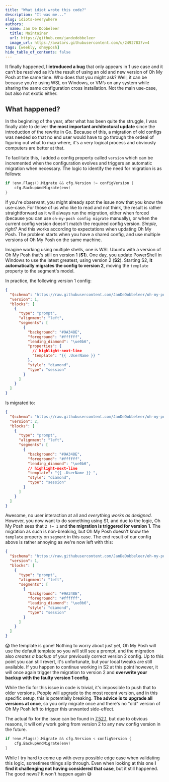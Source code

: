 ```yaml
---
title: "What idiot wrote this code?"
description: "It was me..."
slug: idiots-everywhere
authors:
- name: Jan De Dobbeleer
  title: Maintainer
  url: https://github.com/jandedobbeleer
  image_url: https://avatars.githubusercontent.com/u/2492783?v=4
tags: [weekly, ohmyposh]
hide_table_of_contents: false
---
```


It finally happened, **I introduced a bug** that only appears in 1 use case and it can’t be resolved as it’s the result of
using an old and new version of Oh My Posh at the same time. Who does that you might ask? Well, it can be because you’re
using WSL on Windows, or VM’s on any system while sharing the same configuration cross installation.
Not the main use-case, but also not exotic either.

## What happened?

In the beginning of the year, after what has been quite the struggle, I was finally able to deliver **the most important
architectural update** since the introduction of the rewrite in Go. Because of this, a migration of old configs was needed
so that no end user would have to go through the ordeal of figuring out what to map where, it's a very logical process
and obviously computers are better at that.

To facilitate this, I added a config property called `version` which can be incremented when the configuration evolves
and triggers an automatic migration when necessary. The logic to identify the need for migration is as follows:

```go
if !env.Flags().Migrate && cfg.Version != configVersion {
    cfg.BackupAndMigrate(env)
}
```

If you're observant, you might already spot the issue now that you know the use-case. For those of us who like to read
and not think, the result is rather straightforward as it will always run the migration, either when forced (because you
can use `oh-my-posh config migrate` manually), or when the current config version doesn't match the required config
version. _Simple, right?_ And this works according to expectations when updating Oh My Posh. The problem starts when you
have a shared config, and use multiple versions of Oh My Posh on the same machine.

Imagine working using multiple shells, one is WSL Ubuntu with a version of Oh My Posh that's still on version 1
(**S1**). One day, you update PowerShell in Windows to use the latest greatest, using version 2 (**S2**). Starting S2,
**it automatically migrates the config to version 2**, moving the `template` property to the segment's model.

In practice, the following version 1 config:

```json
{
  "$schema": "https://raw.githubusercontent.com/JanDeDobbeleer/oh-my-posh/main/themes/schema.json",
  "version": 1,
  "blocks": [
    {
      "type": "prompt",
      "alignment": "left",
      "segments": [
        {
          "background": "#9A348E",
          "foreground": "#ffffff",
          "leading_diamond": "\ue0b6",
          "properties": {
            // highlight-next-line
            "template": "{{ .UserName }} "
          },
          "style": "diamond",
          "type": "session"
        }
      ]
    }
  ]
}
```

Is migrated to:

```json
{
  "$schema": "https://raw.githubusercontent.com/JanDeDobbeleer/oh-my-posh/main/themes/schema.json",
  "version": 2,
  "blocks": [
    {
      "type": "prompt",
      "alignment": "left",
      "segments": [
        {
          "background": "#9A348E",
          "foreground": "#ffffff",
          "leading_diamond": "\ue0b6",
          // highlight-next-line
          "template": "{{ .UserName }} ",
          "style": "diamond",
          "type": "session"
        }
      ]
    }
  ]
}
```

Awesome, no user interaction at all and _everything works as designed_. However, you now want to do something using S1, and
due to the logic, Oh My Posh sees that `2 != 1` and **the migration is triggered for version 1**. The migration as such
is non-breaking, but Oh My Posh doesn't know the `template` property on `segment` in this case. The end result of our
config above is rather annoying as we're now left with this:

```json
{
  "$schema": "https://raw.githubusercontent.com/JanDeDobbeleer/oh-my-posh/main/themes/schema.json",
  "version": 1,
  "blocks": [
    {
      "type": "prompt",
      "alignment": "left",
      "segments": [
        {
          "background": "#9A348E",
          "foreground": "#ffffff",
          "leading_diamond": "\ue0b6",
          "style": "diamond",
          "type": "session"
        }
      ]
    }
  ]
}
```

😱 the template is gone! Nothing to worry about just yet, Oh My Posh will use the default template so you will still see
a prompt, and the migration also _creates a backup_ of your previously correct version 2 config. Up to this point you
can still revert, it's unfortunate, but your local tweaks are still available. If you happen to continue working in S2 at
this point however, it will once again trigger the migration to version 2 and **overwrite your backup with the faulty
version 1 config**.

While the fix for this issue in code is trivial, it's impossible to push that to older versions. People will upgrade
to the most recent version, and in this specific setup, this is potentially breaking. **The advice is to upgrade all versions
at once**, so you only migrate once and there's no "old" version of Oh My Posh left to trigger this unwanted side-effect.

The actual fix for the issue can be found in [7.52.1][fix-version], but due to obvious reasons, it will only work
going from version 2 to any new config version in the future.

```go
if !env.Flags().Migrate && cfg.Version < configVersion {
    cfg.BackupAndMigrate(env)
}
```

While I try hard to come up with every possible edge case when validating this logic, sometimes things slip through.
Even when looking at this one **I find it challenging not having considered that case**, but it still happened. The
good news? It won't happen again 😅

[fix-version]: https://github.com/JanDeDobbeleer/oh-my-posh/releases/tag/v7.52.1
